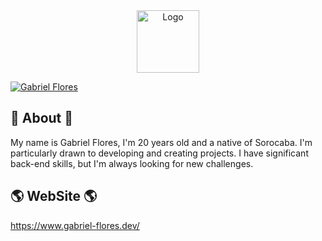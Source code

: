 <!--
**GabrielFlores8227/GabrielFlores8227** is a ✨ _special_ ✨ repository because its `README.md` (this file) appears on your GitHub profile.

Here are some ideas to get you started:

- 🔭 I’m currently working on ...
- 🌱 I’m currently learning ...
- 👯 I’m looking to collaborate on ...
- 🤔 I’m looking for help with ...
- 💬 Ask me about ...
- 📫 How to reach me: ...
- 😄 Pronouns: ...
- ⚡ Fun fact: ...
-->

<div align="center">
  <a href="https://www.gabriel-flores.dev/">
     <img alt="Logo" src="https://github.com/GabrielFlores8227/my-portfolio/blob/main/assets/images/icon/green-icon.png" width="100" />
  </a>
</div>

[![Gabriel Flores](https://github.com/GabrielFlores8227/my-portfolio/blob/main/assets/images/banner/banner.png)](https://www.gabriel-flores.dev/)

## 🚀 About 🚀

My name is Gabriel Flores, I'm 20 years old and a native of Sorocaba. I'm particularly drawn to developing and creating projects. I have significant back-end skills, but I'm always looking for new challenges.

## 🌎 WebSite 🌎

https://www.gabriel-flores.dev/
